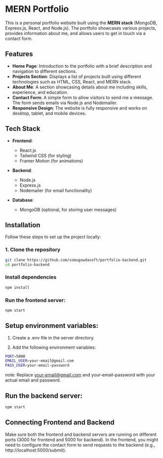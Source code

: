 # MERN Portfolio

This is a personal portfolio website built using the **MERN stack** (MongoDB, Express.js, React, and Node.js). The portfolio showcases various projects, provides information about me, and allows users to get in touch via a contact form.

## Features

- **Home Page**: Introduction to the portfolio with a brief description and navigation to different sections.
- **Projects Section**: Displays a list of projects built using different technologies such as HTML, CSS, React, and MERN stack.
- **About Me**: A section showcasing details about me including skills, experience, and education.
- **Contact Form**: A simple form to allow visitors to send me a message. The form sends emails via Node.js and Nodemailer.
- **Responsive Design**: The website is fully responsive and works on desktop, tablet, and mobile devices.

## Tech Stack

- **Frontend**:
  - React.js
  - Tailwind CSS (for styling)
  - Framer Motion (for animations)
  
- **Backend**:
  - Node.js
  - Express.js
  - Nodemailer (for email functionality)

- **Database**:
  - MongoDB (optional, for storing user messages)

## Installation

Follow these steps to set up the project locally:

### 1. Clone the repository

```bash
git clone https://github.com/somugowdasoft/portfolio-backend.git
cd portfolio-backend

```

### Install dependencies
```bash
npm install
```

### Run the frontend server:

```bash
npm start
```

## Setup environment variables:

1. Create a .env file in the server directory.

2. Add the following environment variables:

```bash
PORT=5000
EMAIL_USER=your-email@gmail.com
PASS_USER=your-email-password
```
 note: Replace your-email@gmail.com and your-email-password with your actual email and password.

## Run the backend server:

```bash
npm start
```

## Connecting Frontend and Backend
Make sure both the frontend and backend servers are running on different ports (3000 for frontend and 5000 for backend).
In the frontend, you might need to configure the contact form to send requests to the backend (e.g., http://localhost:5000/submit).

